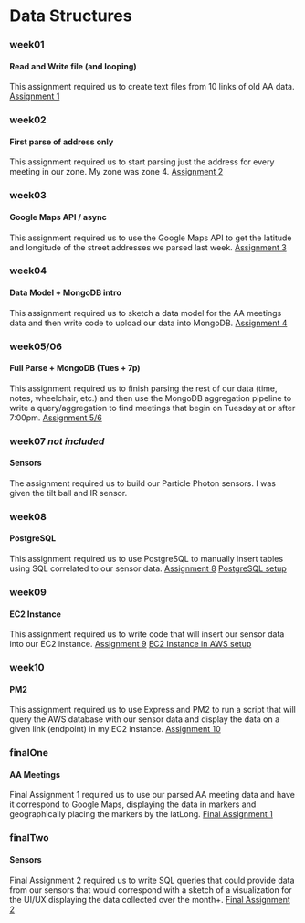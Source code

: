 # Data Structures

### week01
#### Read and Write file (and looping)
This assignment required us to create text files from 10 links of old AA data.
[Assignment 1](https://github.com/visualizedata/data-structures/blob/master/assignments/weekly_assignment_01.md)

### week02
#### First parse of address only
This assignment required us to start parsing just the address for every meeting in our zone. My zone was zone 4.
[Assignment 2](https://github.com/visualizedata/data-structures/blob/master/assignments/weekly_assignment_02.md)

### week03
#### Google Maps API / async
This assignment required us to use the Google Maps API to get the latitude and longitude of the street addresses we parsed last week.
[Assignment 3](https://github.com/visualizedata/data-structures/blob/master/assignments/weekly_assignment_03.md)

### week04
#### Data Model + MongoDB intro
This assignment required us to sketch a data model for the AA meetings data and then write code to upload our data into MongoDB.
[Assignment 4](https://github.com/visualizedata/data-structures/blob/master/assignments/weekly_assignment_04.md)

### week05/06
#### Full Parse + MongoDB (Tues + 7p)
This assignment required us to finish parsing the rest of our data (time, notes, wheelchair, etc.) and then use the MongoDB aggregation pipeline to write a query/aggregation to find meetings that begin on Tuesday at or after 7:00pm.
[Assignment 5/6](https://github.com/visualizedata/data-structures/blob/master/assignments/weekly_assignment_0506.md)

### week07 *not included*
#### Sensors
The assignment required us to build our Particle Photon sensors. I was given the tilt ball and IR sensor.

### week08
#### PostgreSQL
This assignment required us to use PostgreSQL to manually insert tables using SQL correlated to our sensor data.
[Assignment 8](https://github.com/visualizedata/data-structures/blob/master/assignments/weekly_assignment_08.md)
[PostgreSQL setup](https://github.com/visualizedata/data-structures/blob/master/assignments/weekly_assignment_08_documentation.md)

### week09
#### EC2 Instance
This assignment required us to write code that will insert our sensor data into our EC2 instance.
[Assignment 9](https://github.com/visualizedata/data-structures/blob/master/assignments/weekly_assignment_09.md)
[EC2 Instance in AWS setup](https://github.com/visualizedata/data-structures/blob/master/assignments/weekly_assignment_09_documentation.md)

### week10
#### PM2
This assignment required us to use Express and PM2 to run a script that will query the AWS database with our sensor data and display the data on a given link (endpoint) in my EC2 instance.
[Assignment 10](https://github.com/visualizedata/data-structures/blob/master/assignments/weekly_assignment_10.md)

### finalOne
#### AA Meetings
Final Assignment 1 required us to use our parsed AA meeting data and have it correspond to Google Maps, displaying the data in markers and geographically placing the markers by the latLong.
[Final Assignment 1](https://github.com/visualizedata/data-structures/blob/master/assignments/final_assignment_1.md)

### finalTwo
#### Sensors
Final Assignment 2 required us to write SQL queries that could provide data from our sensors that would correspond with a sketch of a visualization for the UI/UX displaying the data collected over the month+.
[Final Assignment 2](https://github.com/visualizedata/data-structures/blob/master/assignments/final_assignment_2.md)
